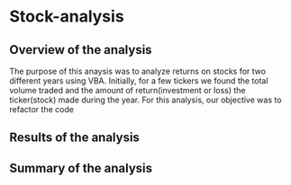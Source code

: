 # Stock-analysis
## Overview of the analysis
The purpose of this anaysis was to analyze returns on stocks for two different years using VBA. Initially, for a few tickers we found the total volume traded and the amount of return(investment or loss) the ticker(stock) made during the year. For this analysis, our objective was to refactor the code 
## Results of the analysis

## Summary of the analysis
